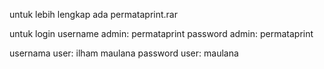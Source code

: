 untuk lebih lengkap ada permataprint.rar


untuk login
username admin: permataprint
password admin: permataprint

usernama user: ilham maulana
password user: maulana
